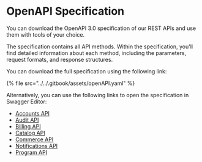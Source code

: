 # OpenAPI Specification

You can download the OpenAPI 3.0 specification of our REST APIs and use them with tools of your choice.

The specification contains all API methods. Within the specification, you'll find detailed information about each method, including the parameters, request formats, and response structures.

You can download the full specification using the following link:

{% file src="../../.gitbook/assets/openAPI.yaml" %}

Alternatively, you can use the following links to open the specification in Swagger Editor:

* [Accounts API](https://editor-next.swagger.io/?url=https://raw.githubusercontent.com/softwareone-platform/docs/refs/heads/master/.gitbook/assets/accounts.json)
* [Audit API](https://editor-next.swagger.io/?url=https://raw.githubusercontent.com/softwareone-platform/docs/refs/heads/master/.gitbook/assets/spec/marketplace-audit.json)
* [Billing API](https://editor-next.swagger.io/?url=https://raw.githubusercontent.com/softwareone-platform/docs/refs/heads/master/.gitbook/assets/spec/marketplace-billing.json)
* [Catalog API](https://editor-next.swagger.io/?url=https://raw.githubusercontent.com/softwareone-platform/docs/refs/heads/master/.gitbook/assets/catalog.json)
* [Commerce API](https://editor-next.swagger.io/?url=https://raw.githubusercontent.com/softwareone-platform/docs/refs/heads/master/.gitbook/assets/commerce.json)
* [Notifications API](https://editor-next.swagger.io/?url=https://raw.githubusercontent.com/softwareone-platform/docs/refs/heads/master/.gitbook/assets/spec/marketplace-notifications.json)
* [Program API](https://editor-next.swagger.io/?url=https://raw.githubusercontent.com/softwareone-platform/docs/refs/heads/master/.gitbook/assets/spec/marketplace-program.json)

